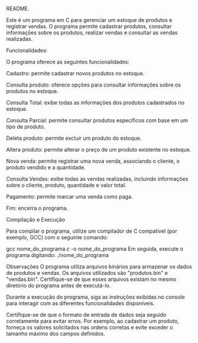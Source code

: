 README.

Este é um programa em C para gerenciar um estoque de produtos e registrar vendas. O programa permite cadastrar produtos, consultar informações sobre os produtos, realizar vendas e consultar as vendas realizadas.

Funcionalidades:

O programa oferece as seguintes funcionalidades:

Cadastro: permite cadastrar novos produtos no estoque.

Consulta produto: oferece opções para consultar informações sobre os produtos no estoque.

Consulta Total: exibe todas as informações dos produtos cadastrados no estoque.

Consulta Parcial: permite consultar produtos específicos com base em um tipo de produto.

Deleta produto: permite excluir um produto do estoque.

Altera produto: permite alterar o preço de um produto existente no estoque.

Nova venda: permite registrar uma nova venda, associando o cliente, o produto vendido e a quantidade.

Consulta Vendas: exibe todas as vendas realizadas, incluindo informações sobre o cliente, produto, quantidade e valor total.

Pagamento: permite marcar uma venda como paga.

Fim: encerra o programa.

Compilação e Execução

Para compilar o programa, utilize um compilador de C compatível (por exemplo, GCC) com o seguinte comando:

gcc nome_do_programa.c -o nome_do_programa
Em seguida, execute o programa digitando:
./nome_do_programa

Observações
O programa utiliza arquivos binários para armazenar os dados de produtos e vendas. Os arquivos utilizados são "produtos.bin" e "vendas.bin". Certifique-se de que esses arquivos existam no mesmo diretório do programa antes de executá-lo.

Durante a execução do programa, siga as instruções exibidas no console para interagir com as diferentes funcionalidades disponíveis.

Certifique-se de que o formato de entrada de dados seja seguido corretamente para evitar erros. Por exemplo, ao cadastrar um produto, forneça os valores solicitados nas ordens corretas e evite exceder o tamanho máximo dos campos definidos.
